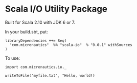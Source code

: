# Scala I/O Utility Package #

Built for Scala 2.10 with JDK 6 or 7.

In your build.sbt, put:

````
libraryDependencies ++= Seq(
  "com.micronautics"  %% "scala-io"  % "0.0.1" withSources
)
````

To use:

````
import com.micronautics.io._

writeToFile("myfile.txt", "Hello, world!)

````
